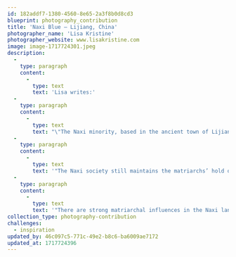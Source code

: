 ```yaml
---
id: 182addf7-1380-4560-8e65-2a3f8b0d8cd3
blueprint: photography_contribution
title: 'Naxi Blue – Lijiang, China'
photographer_name: 'Lisa Kristine'
photographer_website: www.lisakristine.com
image: image-1717724301.jpeg
description:
  -
    type: paragraph
    content:
      -
        type: text
        text: 'Lisa writes:'
  -
    type: paragraph
    content:
      -
        type: text
        text: "\"The Naxi minority, based in the ancient town of Lijiang in the Yunnan province, number some 278,000. They are easily recognizable with their blue blouses and trousers covered by blue or black aprons.\_Until recently, the Naxi lived in matriarchal families, though local rulers were always male."
  -
    type: paragraph
    content:
      -
        type: text
        text: '"The Naxi society still maintains the matriarchs’ hold over men with flexible arrangements for joint residence. Both partners would continue to live in their respective homes; the boyfriend would spend the nights at his girlfriend’s house but return to live and work at his mother’s house during the day. Any children born to the couple belonged to the woman, who was responsible for bringing them up. The father provided support, but once the relationship was over, so was the support. Children lived with their mothers; no special effort was made to recognize paternity. Women inherited all property, and female elders adjudicated any disputes.'
  -
    type: paragraph
    content:
      -
        type: text
        text: '"There are strong matriarchal influences in the Naxi language. Nouns enlarge their meaning when the word for ‘ female’ is added; conversely, the addition of the word for’ male’ will decrease the meaning. For example, ‘stone’ plus ‘ female’ conveys the idea of a boulder; ‘stone’ plus ‘male’ conveys the idea of a pebble. Viewing these laughing women, one can see the closeness in friendship, which have endured since childhood."'
collection_type: photography-contribution
challenges:
  - inspiration
updated_by: 46c097c5-771c-49e2-b8c6-ba6009ae7172
updated_at: 1717724396
---
```

